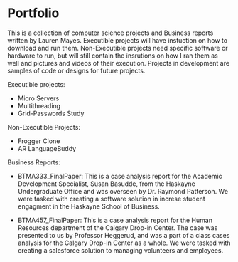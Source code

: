 # Portfolio
This is a collection of computer science projects and Business reports written by Lauren Mayes. Executible projects will have instuction on how to download and run them. Non-Executible projects need specific software or hardware to run, but will still contain the insrutions on how I ran them as well and pictures and videos of their execution. Projects in development are samples of code or designs for future projects. 


Executible projects:
- Micro Servers
- Multithreading
- Grid-Passwords Study

Non-Executible Projects:
- Frogger Clone
- AR LanguageBuddy

Business Reports:
- BTMA333_FinalPaper:
  This is a case analysis report for the Academic Development Specialist, Susan Basudde, from the Haskayne Undergraduate Office and was overseen by Dr. Raymond Patterson. We were tasked with creating a software solution in increse student engagment in the Haskayne School of Business. 
  
- BTMA457_FinalPaper:
  This is a case analysis report for the Human Resources department of the Calgary Drop-in Center. The case was presented to us by Professor Heggerud, and was a part of a class cases analysis for the Calgary Drop-in Center as a whole. We were tasked with creating a salesforce solution to managing volunteers and employees.



